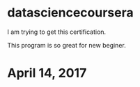 # datasciencecoursera
I am trying to get this certification.

This program is so great for new beginer. 
# April 14, 2017 
